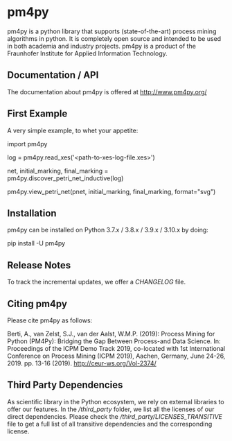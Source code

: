 # pm4py
pm4py is a python library that supports (state-of-the-art) process mining algorithms in python. It is completely open source and intended to be used in both academia and industry projects.
pm4py is a product of the Fraunhofer Institute for Applied Information Technology.

## Documentation / API
The documentation about pm4py is offered at http://www.pm4py.org/

## First Example
A very simple example, to whet your appetite:

import pm4py

log = pm4py.read_xes('<path-to-xes-log-file.xes>')

net, initial_marking, final_marking = pm4py.discover_petri_net_inductive(log)

pm4py.view_petri_net(pnet, initial_marking, final_marking, format="svg")

## Installation
pm4py can be installed on Python 3.7.x / 3.8.x / 3.9.x / 3.10.x by doing:

pip install -U pm4py

## Release Notes
To track the incremental updates, we offer a *CHANGELOG* file.

## Citing pm4py
Please cite pm4py as follows:

Berti, A., van Zelst, S.J., van der Aalst, W.M.P. (2019): Process Mining for Python (PM4Py): Bridging the Gap Between Process-and Data Science. In: Proceedings of the ICPM Demo Track 2019, co-located with 1st International Conference on Process Mining (ICPM 2019), Aachen, Germany, June 24-26, 2019. pp. 13-16 (2019). http://ceur-ws.org/Vol-2374/

## Third Party Dependencies
As scientific library in the Python ecosystem, we rely on external libraries to offer our features.
In the */third_party* folder, we list all the licenses of our direct dependencies.
Please check the */third_party/LICENSES_TRANSITIVE* file to get a full list of all transitive dependencies and the corresponding license.
